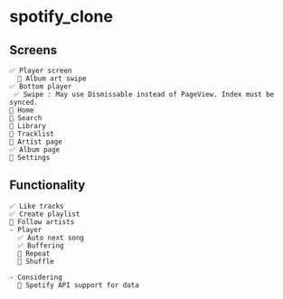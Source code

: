 # spotify_clone
  ## Screens
    ✅ Player screen
      🔲 Album art swipe
    ✅ Bottom player
     ✅ Swipe : May use Dismissable instead of PageView. Index must be synced.
    🔲 Home
    🔲 Search
    🔲 Library
    🔲 Tracklist
    🔲 Artist page
    ✅ Album page
    🔲 Settings
  
  ## Functionality
    ✅ Like tracks
    ✅ Create playlist
    🔲 Follow artists
    - Player
      ✅ Auto next song
      ✅ Buffering
      🔲 Repeat
      🔲 Shuffle
      
    - Considering
      🔲 Spotify API support for data
    

